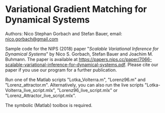 # Variational Gradient Matching for Dynamical Systems

Authors: Nico Stephan Gorbach and Stefan Bauer, email: nico.gorbach@gmail.com

Sample code for the NIPS (2018) paper "*Scalable Variational Inference for Dynamical Systems*" by Nico S. Gorbach, Stefan Bauer and Joachim M. Buhmann.
The paper is available at <https://papers.nips.cc/paper/7066-scalable-variational-inference-for-dynamical-systems.pdf>.
Please cite our paper if you use our program for a further publication.

Run one of the Matlab scripts "Lotka_Volterra.m", "Lorenz96.m" and "Lorenz_attractor.m". Alternatively, you can also run the live scripts "Lotka-Volterra_live_script.mlx", "Lorenz96_live_script.mlx" or "Lorenz_Attractor_live_script.mlx".

The symbolic (Matlab) toolbox is required.